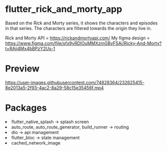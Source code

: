 # flutter_rick_and_morty_app

Based on the Rick and Morty series, it shows the characters and episodes in that series. The characters are filtered towards the origin they live in.

Rick and Morty API = https://rickandmortyapi.com/
My figma design = https://www.figma.com/file/sfx9yRDlOuMMXzmGByFSAi/Ricky-And-Morty?t=RAji4Mx4bBPzY2Us-1

# Preview 
https://user-images.githubusercontent.com/74828364/232625415-8e2013a5-2f93-4ac2-8a29-58c15e35456f.mp4

# Packages
<li>flutter_native_splash -> splash screen</li>
<li>auto_route, auto_route_generator, build_runner -> routing</li>
<li>dio -> api management</li>
<li>flutter_bloc -> state management</li>
<li>cached_network_image</li>
